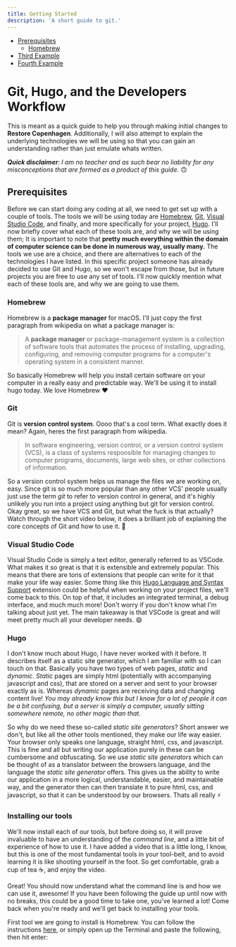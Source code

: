 ```yaml
---
title: Getting Started
description: 'A short guide to git.'
---
```

- [Prerequisites](#prerequisites)
  - [Homebrew](#homebrew)
- [Third Example](#third-example)
- [Fourth Example](#fourth-examplehttpwwwfourthexamplecom)


# Git, Hugo, and the Developers Workflow

This is meant as a quick guide to help you through making initial changes to **Restore Copenhagen**. Additionally, I will also attempt to explain the underlying technologies we will be using so that you can gain an understanding rather than just emulate whats written. 

_**Quick disclaimer**: I am no teacher and as such bear no liability for any misconceptions that are formed as a product of this guide._ 🙃


## Prerequisites

Before we can start doing any coding at all, we need to get set up with a couple of tools. The tools we will be using today are [Homebrew](https://brew.sh), [Git](https://git-scm.com), [Visual Studio Code](https://code.visualstudio.com), and finally, and more specifically for your project, [Hugo](https://gohugo.io). I'll now briefly cover what each of these tools are, and why we will be using them; It is important to note that **pretty much everything within the domain of computer science can be done in numerous way, usually many.** The tools we use are a choice, and there are alternatives to each of the technologies I have listed. In this specific project someone has already decided to use Git and Hugo, so we won't escape from those, but in future projects you are free to use any set of tools. I'll now quickly mention what each of these tools are, and why we are going to use them.

### Homebrew

Homebrew is a **package manager** for macOS. I'll just copy the first paragraph from wikipedia on what a package manager is:

> A **package manager** or package-management system is a collection of software tools that automates the process of installing, upgrading, configuring, and removing computer programs for a computer's operating system in a consistent manner.

So basically Homebrew will help you install certain software on your computer in a really easy and predictable way. We'll be using it to install hugo today. We love Homebrew ♥️

### Git

Git is **version control system**. Oooo that's a cool term. What exactly does it mean? Again, heres the first paragraph from wikipedia.

> In software engineering, version control, or a version control system (VCS), is a class of systems responsible for managing changes to computer programs, documents, large web sites, or other collections of information.

So a version control system helps us manage the files we are working on, easy. Since git is so much more popular than any other VCS' people usually just use the term *git* to refer to version control in general, and it's highly unlikely you run into a project using anything but git for version control. Okay great, so we have VCS and Git, but what the fuck is that actually? Watch through the short video below, it does a brilliant job of explaining the core concepts of Git and how to use it. 🌱

<markdown-video-player src="https://www.youtube.com/embed/hwP7WQkmECE"></markdown-video-player>

### Visual Studio Code

Visual Studio Code is simply a text editor, generally referred to as VSCode. What makes it so great is that it is extensible and extremely popular. This means that there are tons of extensions that people can write for it that make your life way easier. Some thing like this [Hugo Language and Syntax Support](https://marketplace.visualstudio.com/items?itemName=budparr.language-hugo-vscode) extension could be helpful when working on your project files, we'll come back to this. On top of that, it includes an integrated terminal, a debug interface, and much much more! Don't worry if you don't know what I'm talking about just yet. The main takeaway is that VSCode is great and will meet pretty much all your developer needs. 😄

### Hugo

I don't know much about Hugo, I have never worked with it before. It describes itself as a static site generator, which I am familiar with so I can touch on that. Basically you have two types of web pages, *static* and *dynamic*. *Static* pages are simply html (potentially with accompanying javascript and css), that are stored on a server and sent to your browser exactly as is. Whereas *dynamic* pages are receiving data and changing content live! *You may already know this but I know for a lot of people it can be a bit confusing, but a server is simply a computer, usually sitting somewhere remote, no other magic than that.*

So why do we need these so-called *static site generators*? Short answer we don't, but like all the other tools mentioned, they make our life way easier. Your browser only speaks one language, straight html, css, and javascript. This is fine and all but writing our application purely in these can be cumbersome and obfuscating. So we use *static site generators* which can be thought of as a translator between the browsers language, and the language the *static site generator* offers. This gives us the ability to write our application in a more logical, understandable, easier, and maintainable way, and the generator then can then translate it to pure html, css, and javascript, so that it can be understood by our browsers. Thats all really ⚡️

### Installing our tools

We'll now install each of our tools, but before doing so, it will prove invaluable to have an understanding of the _command line_, and a little bit of experience of how to use it. I have added a video that is a little long, I know, but this is one of the most fundamental tools in your tool-belt, and to avoid learning it is like shooting yourself in the foot. So get comfortable, grab a cup of tea ☕️, and enjoy the video.

<markdown-video-player src="https://www.youtube.com/embed/aKRYQsKR46I"></markdown-video-player>

Great! You should now understand what the command line is and how we can use it, awesome! If you have been following the guide up until now with no breaks, this could be a good time to take one, you've learned a lot! Come back when you're ready and we'll get back to installing your tools.

First tool we are going to install is Homebrew. You can follow the instructions [here](https://brew.sh), or simply open up the Terminal and paste the following, then hit enter:

<!-- ```bash
/bin/bash -c "$(curl -fsSL https://raw.githubusercontent.com/Homebrew/install/HEAD/install.sh)"
``` -->
